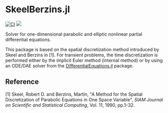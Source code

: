 # SkeelBerzins.jl

[![CI](https://github.com/gregoirepourtier/SkeelBerzins.jl/actions/workflows/ci.yml/badge.svg)](https://github.com/gregoirepourtier/SkeelBerzins.jl/actions/workflows/ci.yml)
[![](https://img.shields.io/badge/docs-dev-blue.svg)](https://gregoirepourtier.github.io/SkeelBerzins.jl/dev/)

Solver for one-dimensional parabolic and elliptic nonlinear partial differential equations.

This package is based on the spatial discretization method introduced by Skeel and Berzins in [1]. For transient problems, the time discretization is performed either by the implicit Euler method (internal method) or by using an ODE/DAE solver from the [DifferentialEquations.jl](https://github.com/SciML/DifferentialEquations.jl) package.

## Reference
[1] Skeel, Robert D. and Berzins, Martin, "A Method for the Spatial Discretization of Parabolic Equations in One Space Variable", _SIAM Journal on Scientific and Statistical Computing_, Vol. 11, 1990, pp.1–32.
